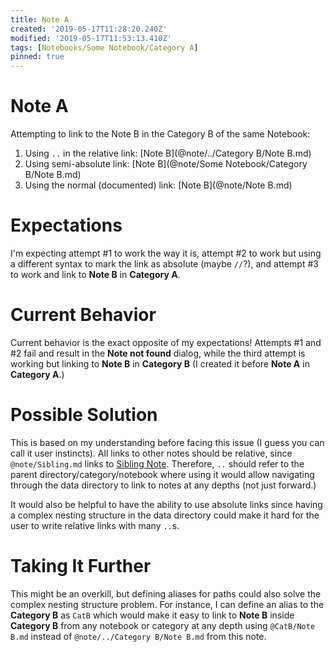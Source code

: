 ```yaml
---
title: Note A
created: '2019-05-17T11:28:20.240Z'
modified: '2019-05-17T11:53:13.410Z'
tags: [Notebooks/Some Notebook/Category A]
pinned: true
---
```


# Note A

Attempting to link to the Note B in the Category B of the same Notebook:

  1. Using `..` in the relative link: [Note B](@note/../Category B/Note B.md)
  2. Using semi-absolute link: [Note B](@note/Some Notebook/Category B/Note B.md)
  3. Using the normal (documented) link: [Note B](@note/Note B.md)

# Expectations

I'm expecting attempt #1 to work the way it is, attempt #2 to work but using a different syntax to mark the link as absolute (maybe `//`?), and attempt #3 to work and link to **Note B** in **Category A**.

# Current Behavior

Current behavior is the exact opposite of my expectations! Attempts #1 and #2 fail and result in the **Note not found** dialog, while the third attempt is working but linking to **Note B** in **Category B** (I created it before **Note A** in **Category A**.)

# Possible Solution

This is based on my understanding before facing this issue (I guess you can call it user instincts). All links to other notes should be relative, since `@note/Sibling.md` links to [Sibling Note](@note/Sibling.md). Therefore, `..` should refer to the parent directory/category/notebook where using it would allow navigating through the data directory to link to notes at any depths (not just forward.)

It would also be helpful to have the ability to use absolute links since having a complex nesting structure in the data directory could make it hard for the user to write relative links with many `..`s.

# Taking It Further

This might be an overkill, but defining aliases for paths could also solve the complex nesting structure problem. For instance, I can define an alias to the **Category B** as `CatB` which would make it easy to link to **Note B** inside **Category B** from any notebook or category at any depth using `@CatB/Note B.md` instead of `@note/../Category B/Note B.md` from this note.

